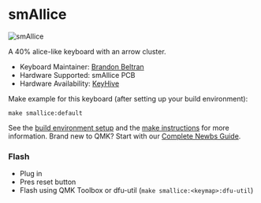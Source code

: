 # smAllice

![smAllice](https://i.imgur.com/HAiJnnK.png)

A 40% alice-like keyboard with an arrow cluster.

* Keyboard Maintainer: [Brandon Beltran](https://github.com/armastardo)
* Hardware Supported: smAllice PCB
* Hardware Availability: [KeyHive](http://keyhive.xyz/)

Make example for this keyboard (after setting up your build environment):

    make smallice:default

See the [build environment setup](https://docs.qmk.fm/#/getting_started_build_tools) and the [make instructions](https://docs.qmk.fm/#/getting_started_make_guide) for more information. Brand new to QMK? Start with our [Complete Newbs Guide](https://docs.qmk.fm/#/newbs).

### Flash

- Plug in
- Pres reset button
- Flash using QMK Toolbox or dfu-util (`make smallice:<keymap>:dfu-util`)